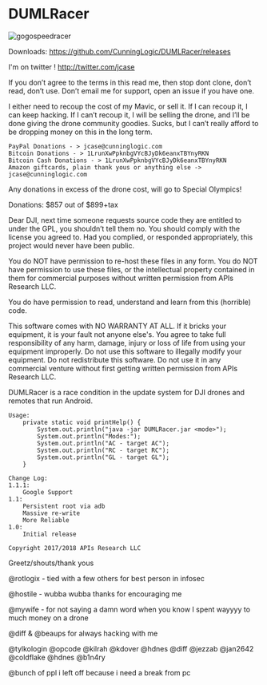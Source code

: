 

# DUMLRacer
![gogospeedracer](https://github.com/CunningLogic/DUMLRacer/blob/master/dumlracer_1024.png?raw=true)

Downloads: https://github.com/CunningLogic/DUMLRacer/releases

I'm on twitter ! http://twitter.com/jcase

If you don’t agree to the terms in this read me, then stop dont clone, don’t read, don’t use. Don’t email me for support, open an issue if you have one.

I either need to recoup the cost of my Mavic, or sell it. If I can recoup it, I can keep hacking. If I can’t recoup it, I will be selling the drone, and I’ll be done giving the drone community goodies. Sucks, but I can’t really afford to be dropping money on this in the long term.

```
PayPal Donations - > jcase@cunninglogic.com
Bitcoin Donations - > 1LrunXwPpknbgVYcBJyDk6eanxTBYnyRKN
Bitcoin Cash Donations - > 1LrunXwPpknbgVYcBJyDk6eanxTBYnyRKN
Amazon giftcards, plain thank yous or anything else -> jcase@cunninglogic.com
```
Any donations in excess of the drone cost, will go to Special Olympics!

Donations: $857 out of $899+tax



Dear DJI, next time someone requests source code they are entitled to under the GPL, you shouldn’t tell them no. You should comply with the license you agreed to. Had you complied, or responded appropriately, this project would never have been public.

You do NOT have permission to re-host these files in any form.
You do NOT have permission to use these files, or the intellectual property contained in them for commercial purposes without written permission from APIs Research LLC.

You do have permission to read, understand and learn from this (horrible) code.


This software comes with NO WARRANTY AT ALL. If it bricks your equipment, it is your fault not anyone else's. You agree to take full responsibility of any harm, damage, injury or loss of life from using your equipment improperly. Do not use this software to illegally modify your equipment. Do not redistribute this software. Do not use it in any commercial venture without first getting written permission from APIs Research LLC.



DUMLRacer is a race condition in the update system for DJI drones and remotes that run Android.
```
Usage:
    private static void printHelp() {
        System.out.println("java -jar DUMLRacer.jar <mode>");
        System.out.println("Modes:");
        System.out.println("AC - target AC");
        System.out.println("RC - target RC");
        System.out.println("GL - target GL");
    }
```
```
Change Log:
1.1.1:
	Google Support
1.1:
	Persistent root via adb
	Massive re-write
	More Reliable
1.0:
	Initial release

Copyright 2017/2018 APIs Research LLC 
```

Greetz/shouts/thank yous


@rotlogix - tied with a few others for best person in infosec

@hostile - wubba wubba thanks for encouraging me

@mywife - for not saying a damn word when you know I spent wayyyy to much money on a drone

@diff & @beaups for always hacking with me

@tylkologin
@opcode
@kilrah
@kdover
@hdnes
@diff
@jezzab
@jan2642
@coldflake
@hdnes
@b1n4ry

@bunch of ppl i left off because i need a break from pc
